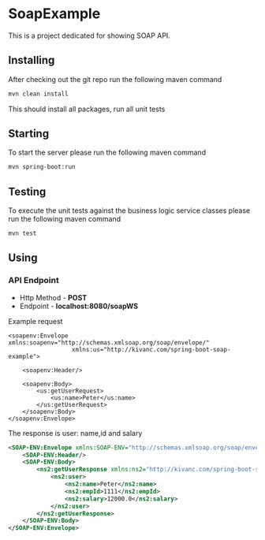 # SoapExample

This is a project dedicated for showing SOAP API.



## Installing

After checking out the git repo run the following maven command

```bash
mvn clean install
```

This should install all packages, run all unit tests

## Starting

To start the server please run the following maven command

```bash
mvn spring-boot:run
```


## Testing

To execute the unit tests against the business logic service classes please run the following maven command

```bash
mvn test
```



## Using

### API Endpoint

* Http Method - **POST**
* Endpoint - **localhost:8080/soapWS**

Example request

```
<soapenv:Envelope xmlns:soapenv="http://schemas.xmlsoap.org/soap/envelope/"
                  xmlns:us="http://kivanc.com/spring-boot-soap-example">

    <soapenv:Header/>

    <soapenv:Body>
        <us:getUserRequest>
            <us:name>Peter</us:name>
        </us:getUserRequest>
    </soapenv:Body>
</soapenv:Envelope>
```

The response is user: name,id and salary

```xml
<SOAP-ENV:Envelope xmlns:SOAP-ENV="http://schemas.xmlsoap.org/soap/envelope/">
    <SOAP-ENV:Header/>
    <SOAP-ENV:Body>
        <ns2:getUserResponse xmlns:ns2="http://kivanc.com/spring-boot-soap-example">
            <ns2:user>
                <ns2:name>Peter</ns2:name>
                <ns2:empId>1111</ns2:empId>
                <ns2:salary>12000.0</ns2:salary>
            </ns2:user>
        </ns2:getUserResponse>
    </SOAP-ENV:Body>
</SOAP-ENV:Envelope>
```